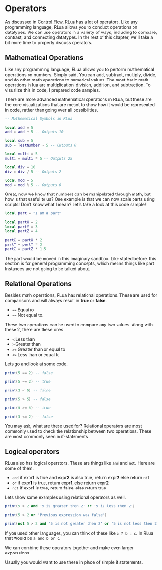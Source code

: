 # Operators

As discussed in [Control Flow](./chapter_13_Control_Flow.md), RLua has a lot of operators. Like any programming language, RLua allows you to conduct operations on datatypes. We can use operators in a variety of ways, including to compare, contrast, and connecting datatypes. In the rest of this chapter, we'll take a bit more time to properly discuss operators.





## Mathematical Operations

Like any programming language, RLua allows you to perform mathematical operations on numbers. Simply said, You can add, subtract, multiply, divide, and do other math operations to numerical values. The most basic math operations in lua are multiplication, division, addition, and subtraction. To visualize this in code, I prepared code samples.

There are more advanced mathematical operations in RLua, but these are the core visualizations that are meant to show how it would be represented in code, rather than going over all possibilities.

```lua
-- Mathematical Symbols in RLua

local add = 5
add = add + 5 -- Outputs 10

local sub = 5
sub = TestNumber - 5 -- Outputs 0

local multi = 5
multi = multi * 5 -- Outputs 25

local div = 10
div = div / 5 -- Outputs 2

local mod = 5
mod = mod % 5 -- Outputs 0
```

Great, now we know that numbers can be manipulated through math, but how is that useful to us? One example is that we can now scale parts using scripts! Don’t know what I mean? Let’s take a look at this code sample!

```lua
local part = "I am a part"

local partX = 2
local partY = 3
local partZ = 4

partX = partX * 2
partY = partY * 3
partZ = partZ * 1.5
```

The part would be moved in this imaginary sandbox. Like stated before, this section is for general programming concepts, which means things like part Instances are not going to be talked about.





## Relational Operations

Besides math operations, RLua has relational operations. These are used for comparisons and will always result in **true** or **false**.

- `==` Equal to
- `~=` Not equal to.

These two operations can be used to compare any two values. Along with these 2, there are these ones

- `<` Less than
- `>` Greater than
- `>=` Greater than or equal to
- `<=` Less than or equal to

Lets go and look at some code.

```lua
print(5 == 2) -- false

print(5 ~= 2) -- true

print(2 < 5) -- false

print(5 > 5) -- false

print(5 >= 5) -- true

print(3 <= 2) -- false
```

You may ask, what are these used for? Relational operators are most commonly used to check the relationship between two operations. These are most commonly seen in if-statements





## Logical operators

RLua also has logical operators. These are things like `and` and `not`. Here are some of them.

- `and` if expr**1** is true and expr**2** is also true, return expr**2** else return `nil`
- `or` if expr**1** is true, return expr**1**, else return expr**2**
- `not` if expr**1** is true, return false, else return true

Lets show some examples using relational operators as well.

```lua
print(5 > 2 and '5 is greater then 2' or '5 is less then 2')

print(5 > 2 or 'Previous expression was false')

print(not 5 > 2 and '5 is not greater then 2' or '5 is not less then 2')
```

If you used other languages, you can think of these like `a ? b : c`. In RLua that would be `a and b or c`.

We can combine these operators together and make even larger expressions.

Usually you would want to use these in place of simple if statements.

